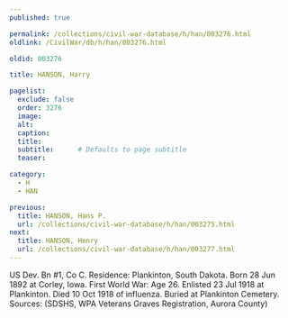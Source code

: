 ```yaml
---
published: true

permalink: /collections/civil-war-database/h/han/003276.html
oldlink: /CivilWar/db/h/han/003276.html

oldid: 003276

title: HANSON, Harry

pagelist:
  exclude: false
  order: 3276
  image: 
  alt:
  caption:
  title:
  subtitle:      # Defaults to page subtitle
  teaser:

category: 
  - H 
  - HAN

previous:
  title: HANSON, Hans P.
  url: /collections/civil-war-database/h/han/003275.html  
next:
  title: HANSON, Henry
  url: /collections/civil-war-database/h/han/003277.html   
---
```

US Dev. Bn #1, Co C. Residence: Plankinton, South Dakota. Born 28 Jun 1892 at Corley, Iowa. First World War: Age 26. Enlisted 23 Jul 1918 at Plankinton. Died 10 Oct 1918 of influenza. Buried at Plankinton Cemetery. Sources: (SDSHS, WPA Veterans Graves Registration, Aurora County)